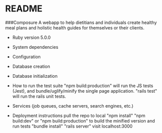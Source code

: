 # README

###Composure
A webapp to help dietitians and individuals create healthy meal plans and holistic health guides for themselves or their clients.


* Ruby version 5.0.0

* System dependencies

* Configuration

* Database creation

* Database initialization

* How to run the test suite
"npm build:production" will run the JS tests (Jest), and bundle/uglify/minify the single page application.
"rails test" will run the rails unit tests.

* Services (job queues, cache servers, search engines, etc.)

* Deployment instructions
pull the repo to local
"npm install"
"npm build:dev" or "npm build:production" to build the minified version and run tests
"bundle install"
"rails server"
visit localhost:3000
